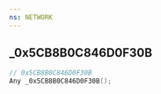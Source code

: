 ```yaml
---
ns: NETWORK
---
```

## _0x5CB8B0C846D0F30B

```c
// 0x5CB8B0C846D0F30B
Any _0x5CB8B0C846D0F30B();
```

